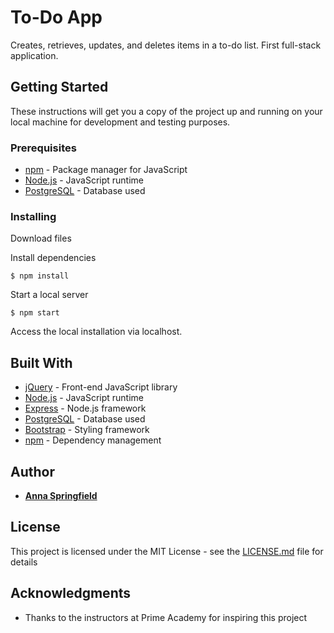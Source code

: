 # To-Do App

Creates, retrieves, updates, and deletes items in a to-do list. First full-stack application.

## Getting Started

These instructions will get you a copy of the project up and running on your local machine for development and testing purposes.

### Prerequisites

* [npm](https://www.npmjs.com/) - Package manager for JavaScript
* [Node.js](https://nodejs.org/en/) - JavaScript runtime
* [PostgreSQL](https://www.postgresql.org/) - Database used

### Installing

Download files

Install dependencies

```
$ npm install
```

Start a local server

```
$ npm start
```

Access the local installation via localhost.

## Built With

* [jQuery](https://jquery.com/) - Front-end JavaScript library
* [Node.js](https://nodejs.org/en/) - JavaScript runtime
* [Express](https://expressjs.com/) - Node.js framework
* [PostgreSQL](https://www.postgresql.org/) - Database used
* [Bootstrap](http://getbootstrap.com/) - Styling framework
* [npm](https://www.npmjs.com/) - Dependency management

## Author

* [**Anna Springfield**](https://github.com/aespringfield)

## License

This project is licensed under the MIT License - see the [LICENSE.md](LICENSE.md) file for details

## Acknowledgments

* Thanks to the instructors at Prime Academy for inspiring this project
